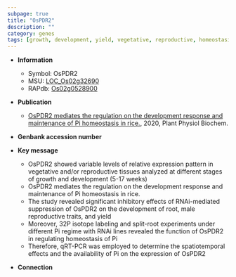 ```yaml
---
subpage: true
title: "OsPDR2"
description: ""
category: genes
tags: [growth, development, yield, vegetative, reproductive, homeostasis, Pi,  pi , Pi homeostasis]
---
```


* **Information**  
    + Symbol: OsPDR2  
    + MSU: [LOC_Os02g32690](http://rice.plantbiology.msu.edu/cgi-bin/ORF_infopage.cgi?orf=LOC_Os02g32690)  
    + RAPdb: [Os02g0528900](http://rapdb.dna.affrc.go.jp/viewer/gbrowse_details/irgsp1?name=Os02g0528900)  

* **Publication**  
    + [OsPDR2 mediates the regulation on the development response and maintenance of Pi homeostasis in rice.](http://www.ncbi.nlm.nih.gov/pubmed?term=OsPDR2+mediates+the+regulation+on+the+development+response+and+maintenance+of+Pi+homeostasis+in+rice.%5BTitle%5D), 2020, Plant Physiol Biochem.

* **Genbank accession number**  

* **Key message**  
    + OsPDR2 showed variable levels of relative expression pattern in vegetative and/or reproductive tissues analyzed at different stages of growth and development (5-17 weeks)
    + OsPDR2 mediates the regulation on the development response and maintenance of Pi homeostasis in rice.
    + The study revealed significant inhibitory effects of RNAi-mediated suppression of OsPDR2 on the development of root, male reproductive traits, and yield
    + Moreover, 32P isotope labeling and split-root experiments under different Pi regime with RNAi lines revealed the function of OsPDR2 in regulating homeostasis of Pi
    + Therefore, qRT-PCR was employed to determine the spatiotemporal effects and the availability of Pi on the expression of OsPDR2

* **Connection**  



